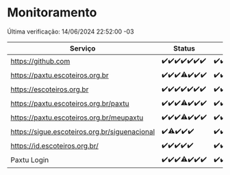 # Monitoramento

Última verificação: 14/06/2024 22:52:00 -03

|Serviço|Status|Últimas 24h|
|---|---|---|
|https://github.com|<span title="2024-06-08: OK=24">✔️</span><span title="2024-06-09: OK=24">✔️</span><span title="2024-06-10: OK=25">✔️</span><span title="2024-06-11: OK=24">✔️</span><span title="2024-06-12: OK=24">✔️</span><span title="2024-06-13: OK=24">✔️</span><span title="2024-06-14: OK=1">✔️</span>|<span title="13/06/2024 22:53:00 -03 : 200">✔️</span><span title="13/06/2024 23:26:00 -03 : 200">✔️</span><span title="14/06/2024 00:07:00 -03 : 200">✔️</span><span title="14/06/2024 01:08:00 -03 : 200">✔️</span><span title="14/06/2024 02:07:00 -03 : 200">✔️</span><span title="14/06/2024 03:10:00 -03 : 200">✔️</span><span title="14/06/2024 04:07:00 -03 : 200">✔️</span><span title="14/06/2024 05:09:00 -03 : 200">✔️</span><span title="14/06/2024 06:07:00 -03 : 200">✔️</span><span title="14/06/2024 07:07:00 -03 : 200">✔️</span><span title="14/06/2024 08:05:00 -03 : 200">✔️</span><span title="14/06/2024 09:12:00 -03 : 200">✔️</span><span title="14/06/2024 10:09:00 -03 : 200">✔️</span><span title="14/06/2024 11:08:00 -03 : 200">✔️</span><span title="14/06/2024 12:07:00 -03 : 200">✔️</span><span title="14/06/2024 13:07:00 -03 : 200">✔️</span><span title="14/06/2024 14:07:00 -03 : 200">✔️</span><span title="14/06/2024 15:10:00 -03 : 200">✔️</span><span title="14/06/2024 16:05:00 -03 : 200">✔️</span><span title="14/06/2024 17:07:00 -03 : 200">✔️</span><span title="14/06/2024 18:07:00 -03 : 200">✔️</span><span title="14/06/2024 19:07:00 -03 : 200">✔️</span><span title="14/06/2024 20:07:00 -03 : 200">✔️</span><span title="14/06/2024 21:32:00 -03 : 200">✔️</span><span title="14/06/2024 22:52:00 -03 : 200">✔️</span>|
|https://paxtu.escoteiros.org.br|<span title="2024-06-08: OK=24">✔️</span><span title="2024-06-09: OK=24">✔️</span><span title="2024-06-10: OK=25">✔️</span><span title="2024-06-11: OK=23, Falhas=1">⚠️</span><span title="2024-06-12: OK=24">✔️</span><span title="2024-06-13: OK=24">✔️</span><span title="2024-06-14: OK=1">✔️</span>|<span title="13/06/2024 22:53:00 -03 : 200">✔️</span><span title="13/06/2024 23:26:00 -03 : 200">✔️</span><span title="14/06/2024 00:07:00 -03 : 200">✔️</span><span title="14/06/2024 01:08:00 -03 : 200">✔️</span><span title="14/06/2024 02:07:00 -03 : 200">✔️</span><span title="14/06/2024 03:10:00 -03 : 200">✔️</span><span title="14/06/2024 04:07:00 -03 : 200">✔️</span><span title="14/06/2024 05:09:00 -03 : 200">✔️</span><span title="14/06/2024 06:07:00 -03 : 200">✔️</span><span title="14/06/2024 07:07:00 -03 : 200">✔️</span><span title="14/06/2024 08:05:00 -03 : 200">✔️</span><span title="14/06/2024 09:12:00 -03 : 200">✔️</span><span title="14/06/2024 10:09:00 -03 : 200">✔️</span><span title="14/06/2024 11:08:00 -03 : 200">✔️</span><span title="14/06/2024 12:07:00 -03 : 200">✔️</span><span title="14/06/2024 13:07:00 -03 : 200">✔️</span><span title="14/06/2024 14:07:00 -03 : 200">✔️</span><span title="14/06/2024 15:10:00 -03 : 200">✔️</span><span title="14/06/2024 16:05:00 -03 : 200">✔️</span><span title="14/06/2024 17:07:00 -03 : 200">✔️</span><span title="14/06/2024 18:07:00 -03 : 200">✔️</span><span title="14/06/2024 19:07:00 -03 : 200">✔️</span><span title="14/06/2024 20:07:00 -03 : 200">✔️</span><span title="14/06/2024 21:32:00 -03 : 200">✔️</span><span title="14/06/2024 22:52:00 -03 : 200">✔️</span>|
|https://escoteiros.org.br|<span title="2024-06-08: OK=24">✔️</span><span title="2024-06-09: OK=24">✔️</span><span title="2024-06-10: OK=25">✔️</span><span title="2024-06-11: OK=24">✔️</span><span title="2024-06-12: OK=24">✔️</span><span title="2024-06-13: OK=24">✔️</span><span title="2024-06-14: OK=1">✔️</span>|<span title="13/06/2024 22:53:00 -03 : 200">✔️</span><span title="13/06/2024 23:26:00 -03 : 200">✔️</span><span title="14/06/2024 00:07:00 -03 : 200">✔️</span><span title="14/06/2024 01:08:00 -03 : 200">✔️</span><span title="14/06/2024 02:07:00 -03 : 200">✔️</span><span title="14/06/2024 03:10:00 -03 : 200">✔️</span><span title="14/06/2024 04:07:00 -03 : 200">✔️</span><span title="14/06/2024 05:09:00 -03 : 200">✔️</span><span title="14/06/2024 06:07:00 -03 : 200">✔️</span><span title="14/06/2024 07:07:00 -03 : 200">✔️</span><span title="14/06/2024 08:05:00 -03 : 200">✔️</span><span title="14/06/2024 09:12:00 -03 : 200">✔️</span><span title="14/06/2024 10:09:00 -03 : 200">✔️</span><span title="14/06/2024 11:08:00 -03 : 200">✔️</span><span title="14/06/2024 12:07:00 -03 : 200">✔️</span><span title="14/06/2024 13:07:00 -03 : 200">✔️</span><span title="14/06/2024 14:07:00 -03 : 200">✔️</span><span title="14/06/2024 15:10:00 -03 : 200">✔️</span><span title="14/06/2024 16:05:00 -03 : 200">✔️</span><span title="14/06/2024 17:07:00 -03 : 200">✔️</span><span title="14/06/2024 18:07:00 -03 : 200">✔️</span><span title="14/06/2024 19:07:00 -03 : 200">✔️</span><span title="14/06/2024 20:07:00 -03 : 200">✔️</span><span title="14/06/2024 21:32:00 -03 : 200">✔️</span><span title="14/06/2024 22:52:00 -03 : 200">✔️</span>|
|https://paxtu.escoteiros.org.br/paxtu|<span title="2024-06-08: OK=24">✔️</span><span title="2024-06-09: OK=24">✔️</span><span title="2024-06-10: OK=25">✔️</span><span title="2024-06-11: OK=23, Falhas=1">⚠️</span><span title="2024-06-12: OK=24">✔️</span><span title="2024-06-13: OK=24">✔️</span><span title="2024-06-14: OK=1">✔️</span>|<span title="13/06/2024 22:53:00 -03 : 200">✔️</span><span title="13/06/2024 23:26:00 -03 : 200">✔️</span><span title="14/06/2024 00:07:00 -03 : 200">✔️</span><span title="14/06/2024 01:08:00 -03 : 200">✔️</span><span title="14/06/2024 02:07:00 -03 : 200">✔️</span><span title="14/06/2024 03:10:00 -03 : 200">✔️</span><span title="14/06/2024 04:07:00 -03 : 200">✔️</span><span title="14/06/2024 05:09:00 -03 : 200">✔️</span><span title="14/06/2024 06:07:00 -03 : 200">✔️</span><span title="14/06/2024 07:07:00 -03 : 200">✔️</span><span title="14/06/2024 08:05:00 -03 : 200">✔️</span><span title="14/06/2024 09:12:00 -03 : 200">✔️</span><span title="14/06/2024 10:09:00 -03 : 200">✔️</span><span title="14/06/2024 11:08:00 -03 : 200">✔️</span><span title="14/06/2024 12:07:00 -03 : 200">✔️</span><span title="14/06/2024 13:07:00 -03 : 200">✔️</span><span title="14/06/2024 14:07:00 -03 : 200">✔️</span><span title="14/06/2024 15:10:00 -03 : 200">✔️</span><span title="14/06/2024 16:05:00 -03 : 200">✔️</span><span title="14/06/2024 17:07:00 -03 : 200">✔️</span><span title="14/06/2024 18:07:00 -03 : 200">✔️</span><span title="14/06/2024 19:07:00 -03 : 200">✔️</span><span title="14/06/2024 20:07:00 -03 : 200">✔️</span><span title="14/06/2024 21:32:00 -03 : 200">✔️</span><span title="14/06/2024 22:52:00 -03 : 200">✔️</span>|
|https://paxtu.escoteiros.org.br/meupaxtu|<span title="2024-06-08: OK=24">✔️</span><span title="2024-06-09: OK=24">✔️</span><span title="2024-06-10: OK=25">✔️</span><span title="2024-06-11: OK=23, Falhas=1">⚠️</span><span title="2024-06-12: OK=24">✔️</span><span title="2024-06-13: OK=24">✔️</span><span title="2024-06-14: OK=1">✔️</span>|<span title="13/06/2024 22:53:00 -03 : 200">✔️</span><span title="13/06/2024 23:26:00 -03 : 200">✔️</span><span title="14/06/2024 00:07:00 -03 : 200">✔️</span><span title="14/06/2024 01:08:00 -03 : 200">✔️</span><span title="14/06/2024 02:07:00 -03 : 200">✔️</span><span title="14/06/2024 03:10:00 -03 : 200">✔️</span><span title="14/06/2024 04:07:00 -03 : 200">✔️</span><span title="14/06/2024 05:09:00 -03 : 200">✔️</span><span title="14/06/2024 06:07:00 -03 : 200">✔️</span><span title="14/06/2024 07:07:00 -03 : 200">✔️</span><span title="14/06/2024 08:05:00 -03 : 200">✔️</span><span title="14/06/2024 09:12:00 -03 : 200">✔️</span><span title="14/06/2024 10:09:00 -03 : 200">✔️</span><span title="14/06/2024 11:08:00 -03 : 200">✔️</span><span title="14/06/2024 12:07:00 -03 : 200">✔️</span><span title="14/06/2024 13:07:00 -03 : 200">✔️</span><span title="14/06/2024 14:07:00 -03 : 200">✔️</span><span title="14/06/2024 15:10:00 -03 : 200">✔️</span><span title="14/06/2024 16:06:00 -03 : 200">✔️</span><span title="14/06/2024 17:07:00 -03 : 200">✔️</span><span title="14/06/2024 18:07:00 -03 : 200">✔️</span><span title="14/06/2024 19:07:00 -03 : 200">✔️</span><span title="14/06/2024 20:07:00 -03 : 200">✔️</span><span title="14/06/2024 21:32:00 -03 : 200">✔️</span><span title="14/06/2024 22:52:00 -03 : 200">✔️</span>|
|https://sigue.escoteiros.org.br/siguenacional|<span title="2024-06-10: OK=15">✔️</span><span title="2024-06-11: OK=23, Falhas=1">⚠️</span><span title="2024-06-12: OK=24">✔️</span><span title="2024-06-13: OK=24">✔️</span><span title="2024-06-14: OK=1">✔️</span>|<span title="13/06/2024 22:53:00 -03 : 200">✔️</span><span title="13/06/2024 23:26:00 -03 : 200">✔️</span><span title="14/06/2024 00:07:00 -03 : 200">✔️</span><span title="14/06/2024 01:08:00 -03 : 200">✔️</span><span title="14/06/2024 02:07:00 -03 : 200">✔️</span><span title="14/06/2024 03:10:00 -03 : 200">✔️</span><span title="14/06/2024 04:07:00 -03 : 200">✔️</span><span title="14/06/2024 05:09:00 -03 : 200">✔️</span><span title="14/06/2024 06:07:00 -03 : 200">✔️</span><span title="14/06/2024 07:07:00 -03 : 200">✔️</span><span title="14/06/2024 08:05:00 -03 : 200">✔️</span><span title="14/06/2024 09:12:00 -03 : 200">✔️</span><span title="14/06/2024 10:09:00 -03 : 200">✔️</span><span title="14/06/2024 11:08:00 -03 : 200">✔️</span><span title="14/06/2024 12:07:00 -03 : 200">✔️</span><span title="14/06/2024 13:07:00 -03 : 200">✔️</span><span title="14/06/2024 14:07:00 -03 : 200">✔️</span><span title="14/06/2024 15:10:00 -03 : 200">✔️</span><span title="14/06/2024 16:06:00 -03 : 200">✔️</span><span title="14/06/2024 17:07:00 -03 : 200">✔️</span><span title="14/06/2024 18:07:00 -03 : 200">✔️</span><span title="14/06/2024 19:07:00 -03 : 200">✔️</span><span title="14/06/2024 20:07:00 -03 : 200">✔️</span><span title="14/06/2024 21:32:00 -03 : 200">✔️</span><span title="14/06/2024 22:52:00 -03 : 200">✔️</span>|
|https://id.escoteiros.org.br/|<span title="2024-06-10: OK=15">✔️</span><span title="2024-06-11: OK=24">✔️</span><span title="2024-06-12: OK=24">✔️</span><span title="2024-06-13: OK=24">✔️</span><span title="2024-06-14: OK=1">✔️</span>|<span title="13/06/2024 22:53:00 -03 : 200">✔️</span><span title="13/06/2024 23:26:00 -03 : 200">✔️</span><span title="14/06/2024 00:07:00 -03 : 200">✔️</span><span title="14/06/2024 01:08:00 -03 : 200">✔️</span><span title="14/06/2024 02:07:00 -03 : 200">✔️</span><span title="14/06/2024 03:10:00 -03 : 200">✔️</span><span title="14/06/2024 04:07:00 -03 : 200">✔️</span><span title="14/06/2024 05:09:00 -03 : 200">✔️</span><span title="14/06/2024 06:07:00 -03 : 200">✔️</span><span title="14/06/2024 07:07:00 -03 : 200">✔️</span><span title="14/06/2024 08:05:00 -03 : 200">✔️</span><span title="14/06/2024 09:12:00 -03 : 200">✔️</span><span title="14/06/2024 10:09:00 -03 : 200">✔️</span><span title="14/06/2024 11:08:00 -03 : 200">✔️</span><span title="14/06/2024 12:07:00 -03 : 200">✔️</span><span title="14/06/2024 13:07:00 -03 : 200">✔️</span><span title="14/06/2024 14:07:00 -03 : 200">✔️</span><span title="14/06/2024 15:10:00 -03 : 200">✔️</span><span title="14/06/2024 16:06:00 -03 : 200">✔️</span><span title="14/06/2024 17:07:00 -03 : 200">✔️</span><span title="14/06/2024 18:07:00 -03 : 200">✔️</span><span title="14/06/2024 19:07:00 -03 : 200">✔️</span><span title="14/06/2024 20:07:00 -03 : 200">✔️</span><span title="14/06/2024 21:32:00 -03 : 200">✔️</span><span title="14/06/2024 22:52:00 -03 : 200">✔️</span>|
|Paxtu Login|<span title="2024-06-08: OK=24">✔️</span><span title="2024-06-09: OK=24">✔️</span><span title="2024-06-10: OK=25">✔️</span><span title="2024-06-11: OK=23, Falhas=1">⚠️</span><span title="2024-06-12: OK=24">✔️</span><span title="2024-06-13: OK=24">✔️</span><span title="2024-06-14: OK=1">✔️</span>|<span title="13/06/2024 22:53:00 -03 : 200">✔️</span><span title="13/06/2024 23:26:00 -03 : 200">✔️</span><span title="14/06/2024 00:07:00 -03 : 200">✔️</span><span title="14/06/2024 01:08:00 -03 : 200">✔️</span><span title="14/06/2024 02:07:00 -03 : 200">✔️</span><span title="14/06/2024 03:10:00 -03 : 200">✔️</span><span title="14/06/2024 04:07:00 -03 : 200">✔️</span><span title="14/06/2024 05:09:00 -03 : 200">✔️</span><span title="14/06/2024 06:07:00 -03 : 200">✔️</span><span title="14/06/2024 07:07:00 -03 : 200">✔️</span><span title="14/06/2024 08:05:00 -03 : 200">✔️</span><span title="14/06/2024 09:12:00 -03 : 200">✔️</span><span title="14/06/2024 10:09:00 -03 : 200">✔️</span><span title="14/06/2024 11:08:00 -03 : 200">✔️</span><span title="14/06/2024 12:07:00 -03 : 200">✔️</span><span title="14/06/2024 13:07:00 -03 : 200">✔️</span><span title="14/06/2024 14:07:00 -03 : 200">✔️</span><span title="14/06/2024 15:10:00 -03 : 200">✔️</span><span title="14/06/2024 16:06:00 -03 : 200">✔️</span><span title="14/06/2024 17:07:00 -03 : 200">✔️</span><span title="14/06/2024 18:07:00 -03 : 200">✔️</span><span title="14/06/2024 19:07:00 -03 : 200">✔️</span><span title="14/06/2024 20:07:00 -03 : 200">✔️</span><span title="14/06/2024 21:32:00 -03 : 200">✔️</span><span title="14/06/2024 22:52:00 -03 : 200">✔️</span>|
